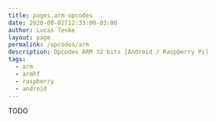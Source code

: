 ```yaml
---
title: pages.arm-opcodes
date: 2020-08-02T12:33:00-03:00
author: Lucas Teske
layout: page
permalink: /opcodes/arm
description: Opcodes ARM 32 bits [Android / Raspberry Pi]
tags:
  - arm
  - armhf
  - raspberry
  - android
---
```


TODO